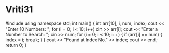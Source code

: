 # Vriti31
#include <iostream>
using namespace std;
int main()
{
int arr[10], i, num, index;
cout << "Enter 10 Numbers: ";
for (i = 0; i < 10; i++)
cin >> arr[i];
cout << "Enter a Number to Search: ";
cin >> num;
for (i = 0; i < 10; i++)
{
if (arr[i] == num)
{
index = i;
break;
}
}
cout << "Found at Index No." << index;
cout << endl;
return 0;
}
